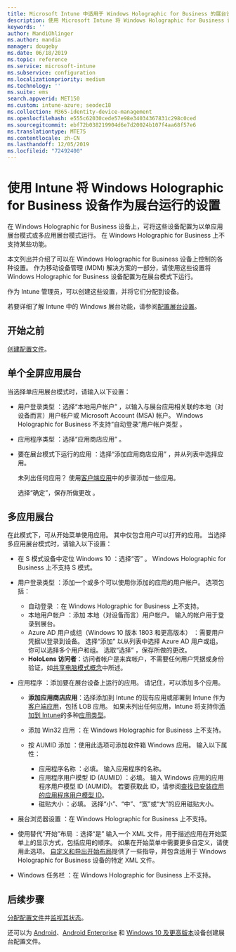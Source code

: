 ```yaml
---
title: Microsoft Intune 中适用于 Windows Holographic for Business 的展台设置 - Azure | Microsoft Docs
description: 使用 Microsoft Intune 将 Windows Holographic for Business 设备配置为单应用和多应用展台、自定义开始菜单、添加应用、显示任务栏，以及配置 Web 浏览器。
keywords: ''
author: MandiOhlinger
ms.author: mandia
manager: dougeby
ms.date: 06/18/2019
ms.topic: reference
ms.service: microsoft-intune
ms.subservice: configuration
ms.localizationpriority: medium
ms.technology: ''
ms.suite: ems
search.appverid: MET150
ms.custom: intune-azure; seodec18
ms.collection: M365-identity-device-management
ms.openlocfilehash: e555c62030cede57e98e34034367831c298c0ced
ms.sourcegitcommit: ebf72b038219904d6e7d20024b107f4aa68f57e6
ms.translationtype: MTE75
ms.contentlocale: zh-CN
ms.lasthandoff: 12/05/2019
ms.locfileid: "72492400"
---
```

# <a name="windows-holographic-for-business-device-settings-to-run-as-a-kiosk-in-intune"></a>使用 Intune 将 Windows Holographic for Business 设备作为展台运行的设置

在 Windows Holographic for Business 设备上，可将这些设备配置为以单应用展台模式或多应用展台模式运行。 在 Windows Holographic for Business 上不支持某些功能。

本文列出并介绍了可以在 Windows Holographic for Business 设备上控制的各种设置。 作为移动设备管理 (MDM) 解决方案的一部分，请使用这些设置将 Windows Holographic for Business 设备配置为在展台模式下运行。

作为 Intune 管理员，可以创建这些设置，并将它们分配到设备。

若要详细了解 Intune 中的 Windows 展台功能，请参阅[配置展台设置](kiosk-settings.md)。

## <a name="before-you-begin"></a>开始之前

[创建配置文件](kiosk-settings.md#create-the-profile)。

## <a name="single-full-screen-app-kiosks"></a>单个全屏应用展台

当选择单应用展台模式时，请输入以下设置：

- 用户登录类型  ：选择“本地用户帐户”  ，以输入与展台应用相关联的本地（对设备而言）用户帐户或 Microsoft Account (MSA) 帐户。 Windows Holographic for Business 不支持“自动登录”用户帐户类型  。

- 应用程序类型  ：选择“应用商店应用”  。

- 要在展台模式下运行的应用  ：选择“添加应用商店应用”  ，并从列表中选择应用。

    未列出任何应用？ 使用[客户端应用](../apps/apps-add.md)中的步骤添加一些应用。

    选择“确定”，保存所做更改  。

## <a name="multi-app-kiosks"></a>多应用展台

在此模式下，可从开始菜单使用应用。 其中仅包含用户可以打开的应用。 当选择多应用展台模式时，请输入以下设置：

- 在 S 模式设备中定位 Windows 10  ：选择“否”  。 Windows Holographic for Business 上不支持 S 模式。

- 用户登录类型  ：添加一个或多个可以使用你添加的应用的用户帐户。 选项包括： 

  - 自动登录  ：在 Windows Holographic for Business 上不支持。
  - 本地用户帐户  ：添加  本地（对设备而言）用户帐户。 输入的帐户用于登录到展台。
  - Azure AD 用户或组（Windows 10 版本 1803 和更高版本）  ：需要用户凭据以登录到设备。 选择“添加”  以从列表中选择 Azure AD 用户或组。 你可以选择多个用户和组。 选取“选择”  ，保存所做的更改。
  - **HoloLens 访问者**：访问者帐户是来宾帐户，不需要任何用户凭据或身份验证，如[共享电脑模式概念](https://docs.microsoft.com/windows/configuration/set-up-shared-or-guest-pc#shared-pc-mode-concepts)中所述。

- 应用程序  ：添加要在展台设备上运行的应用。 请记住，可以添加多个应用。

  - **添加应用商店应用**：选择添加到 Intune 的现有应用或部署到 Intune 作为[客户端应用](../apps/apps-add.md)，包括 LOB 应用。 如果未列出任何应用，Intune 将支持你[添加到 Intune](../apps/store-apps-windows.md)的多种[应用类型](../apps/apps-add.md)。
  - 添加 Win32 应用  ：在 Windows Holographic for Business 上不支持。
  - 按 AUMID 添加  ：使用此选项可添加收件箱 Windows 应用。 输入以下属性： 

    - 应用程序名称  ：必填。 输入应用程序的名称。
    - 应用程序用户模型 ID (AUMID)  ：必填。 输入 Windows 应用的应用程序用户模型 ID (AUMID)。 若要获取此 ID，请参阅[查找已安装应用的应用程序用户模型 ID](https://docs.microsoft.com/windows-hardware/customize/enterprise/find-the-application-user-model-id-of-an-installed-app)。
    - 磁贴大小  ：必填。 选择“小”、“中”、“宽”或“大”的应用磁贴大小。

- 展台浏览器设置  ：在 Windows Holographic for Business 上不支持。

- 使用替代“开始”布局  ：选择“是”  输入一个 XML 文件，用于描述应用在开始菜单上的显示方式，包括应用的顺序。 如果在开始菜单中需要更多自定义，请使用此选项。 [自定义和导出开始布局](https://docs.microsoft.com/hololens/hololens-kiosk#start-layout-for-hololens)提供了一些指导，并包含适用于 Windows Holographic for Business 设备的特定 XML 文件。

- Windows 任务栏  ：在 Windows Holographic for Business 上不支持。

## <a name="next-steps"></a>后续步骤

[分配配置文件](device-profile-assign.md)并[监视其状态](device-profile-monitor.md)。

还可以为 [Android](device-restrictions-android.md#kiosk)、[Android Enterprise](device-restrictions-android-for-work.md#dedicated-device-settings) 和 [Windows 10 及更高版本](kiosk-settings-windows.md)设备创建展台配置文件。
